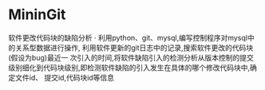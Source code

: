 # MininGit
软件更改代码块的缺陷分析  · 利用python、git、mysql,编写控制程序对mysql中的关系型数据进行操作, 利用软件更新的git日志中的记录,搜索软件更改的代码块(假设为bug)最近一 次引入的时间,将软件缺陷引入的检测分析从版本控制的提交级别细化到代码块级别,即检测软件缺陷的引入发生在具体的哪个修改代码块中,确定文件id、 提交id,代码块id等信息
